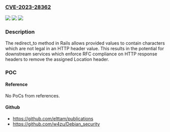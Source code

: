 ### [CVE-2023-28362](https://cve.mitre.org/cgi-bin/cvename.cgi?name=CVE-2023-28362)
![](https://img.shields.io/static/v1?label=Product&message=Action%20Pack&color=blue)
![](https://img.shields.io/static/v1?label=Version&message=7.0.5.1%3C%207.0.5.1%20&color=brighgreen)
![](https://img.shields.io/static/v1?label=Vulnerability&message=n%2Fa&color=brighgreen)

### Description

The redirect_to method in Rails allows provided values to contain characters which are not legal in an HTTP header value. This results in the potential for downstream services which enforce RFC compliance on HTTP response headers to remove the assigned Location header.

### POC

#### Reference
No PoCs from references.

#### Github
- https://github.com/elttam/publications
- https://github.com/w4zu/Debian_security

